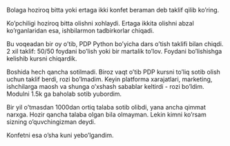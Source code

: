 Bolaga hoziroq bitta yoki ertaga ikki konfet beraman deb taklif qilib ko’ring. 

Ko’pchiligi hoziroq bitta olishni xohlaydi. Ertaga ikkita olishni abzal ko’rganlaridan esa, ishbilarmon tadbirkorlar chiqadi.

Bu voqeadan bir oy o’tib, PDP Python bo’yicha dars o’tish taklifi bilan chiqdi. 2 xil taklif: 50/50 foydani bo’lish yoki bir martalik to’lov. Foydani bo’lishishga kelishib kursni chiqardik. 

Boshida hech qancha sotilmadi. Biroz vaqt o’tib PDP kursni to’liq sotib olish uchun taklif berdi, rozi bo’lmadim. Keyin platforma xarajatlari, marketing, ishchilarga maosh va shunga o’xshash sabablar keltirdi - rozi bo’ldim. Modulni 1.5k ga baholab sotib yubordim.

Bir yil o’tmasdan 1000dan ortiq talaba sotib olibdi, yana ancha qimmat narxga. Hozir qancha talaba olgan bila olmayman. Lekin kimni ko’rsam sizning o’quvchingizman deydi.

Konfetni esa o’sha kuni yebo’lgandim.

